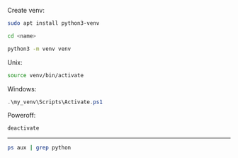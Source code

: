 Create venv:
```sh
sudo apt install python3-venv
```

```sh
cd <name>
```

```sh
python3 -m venv venv
```
Unix:
```sh
source venv/bin/activate
```
Windows:
```powershell
.\my_venv\Scripts\Activate.ps1
```

Poweroff:
```sh
deactivate
```
***
```sh
ps aux | grep python
```

